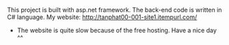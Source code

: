 This project is built with asp.net framework. The back-end code is written in C# language.
My website: http://tanphat00-001-site1.itempurl.com/
* The website is quite slow because of the free hosting.
Have a nice day ^^
